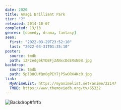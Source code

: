 ```yaml
---
date: 2020
title: Amagi Brilliant Park
tier: "?"
released: 2014-10-07
completed: 13/13
genres: [comedy, drama, fantasy]
seen:
  first: "2022-03-29T23:52:10"
  last: "2022-03-31T01:35:10"
poster:
  source: tmdb
  path: 1ZFzedg6kYDBFjZANxcDdERsN08.jpg
backdrop:
  source: tmdb
  path: 5pl88CUfQnOgPEY7jP5wORX4Kc0.jpg
link:
  MyAnimeList: https://myanimelist.net/anime/22147
  TMDB: https://www.themoviedb.org/tv/65332
---
```


![Backdrop#f#fb](https://www.themoviedb.org/t/p/original/lvBdVlkEqzq6rCu0VQo3UFpdvxP.jpg "Source: TMDB")
